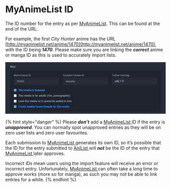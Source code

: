 # MyAnimeList ID

The ID number for the entry as per [MyAnimeList](https://myanimelist.net/). This can be found at the end of the URL.

For example, the first _City Hunter_ anime has the URL [http://myanimelist.net/anime/1470](http://myanimelist.net/anime/1470), with the ID being _**1470**_. Please make sure you are linking the _**correct**_ anime or manga ID as this is used to accurately import lists.

![The misc section for the &apos;Ao Buta&apos; anime](../../../.gitbook/assets/misc.png)

{% hint style="danger" %}
Please _**don’t**_ add a [MyAnimeList ](https://myanimelist.net/)ID if the entry is _**unapproved**_. You can normally spot unapproved entries as they will be on zero user lists and zero user favourites.

Each submission to [MyAnimeList ](https://myanimelist.net/)generates its own ID, so it’s possible that the ID for the entry submitted to [AniList ](https://anilist.co)will _**not**_ be the ID of the entry that [MyAnimeList ](https://myanimelist.net/)later approves.

Incorrect IDs mean users using the import feature will receive an error or incorrect entry. Unfortunately, [MyAnimeList ](https://myanimelist.net/)can often take a long time to approve works \(more so for manga\), as such you may not be able to link entries for a while.
{% endhint %}

